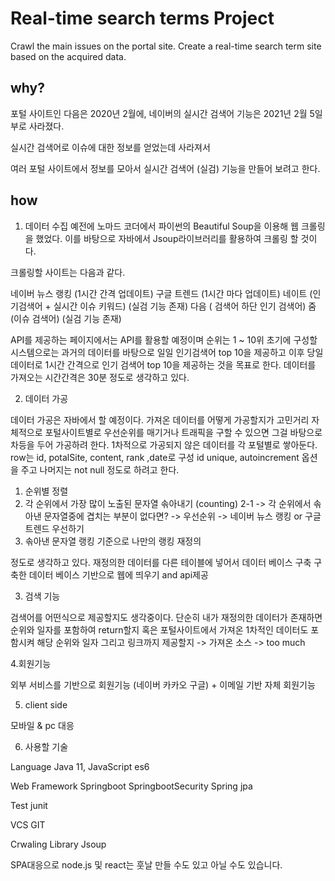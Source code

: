 # Real-time search terms Project

Crawl the main issues on the portal site. 
Create a real-time search term site based on the acquired data.

## why?
포털 사이트인 다음은 2020년 2월에, 네이버의 실시간 검색어 기능은 2021년 2월 5일부로 사라졌다.

실시간 검색어로 이슈에 대한 정보를 얻었는데 사라져서

여러 포털 사이트에서 정보를 모아서 실시간 검색어 (실검) 기능을 만들어 보려고 한다.

## how
1. 데이터 수집
예전에 노마드 코더에서 파이썬의 Beautiful Soup을 이용해 웹 크롤링을 했었다.
이를 바탕으로 자바에서 Jsoup라이브러리를 활용하여 크롤링 할 것이다.

크롤링할 사이트는 다음과 같다.

네이버 뉴스 랭킹 (1시간 간격 업데이트)
구글 트렌드 (1시간 마다 업데이트) 
네이트 (인기검색어 + 실시간 이슈 키워드) (실검 기능 존재) 
다음 ( 검색어 하단 인기 검색어) 
줌 (이슈 검색어) (실검 기능 존재)

API를 제공하는 페이지에서는 API를 활용할 예정이며
순위는 1 ~ 10위
초기에 구성할 시스템으로는 과거의 데이터를 바탕으로 일일 인기검색어 top 10을 제공하고
이후 당일 데이터로 1시간 간격으로 인기 검색어 top 10을 제공하는 것을 목표로 한다.
데이터를 가져오는 시간간격은 30분 정도로 생각하고 있다.

2. 데이터 가공

데이터 가공은 자바에서 할 예정이다.
가져온 데이터를 어떻게 가공할지가 고민거리
자체적으로 포털사이트별로 우선순위를 매기거나 트래픽을 구할 수 있으면 그걸 바탕으로 차등을 두어 가공하려 한다.
1차적으로 가공되지 않은 데이터를 각 포털별로 쌓아둔다.
row는 id, potalSite, content, rank ,date로 구성
id unique, autoincrement 옵션을 주고 나머지는 not null 정도로 하려고 한다.


1. 순위별 정렬
2. 각 순위에서 가장 많이 노출된 문자열 솎아내기 (counting)
2-1 -> 각 순위에서 솎아낸 문자열중에 겹치는 부분이 없다면? -> 우선순위 -> 네이버 뉴스 랭킹 or 구글 트렌드 우선하기
3. 솎아낸 문자열 랭킹 기준으로 나만의 랭킹 재정의

정도로 생각하고 있다.
재정의한 데이터를 다른 테이블에 넣어서 데이터 베이스 구축
구축한 데이터 베이스 기반으로 웹에 띄우기 and api제공

3. 검색 기능

검색어를 어떤식으로 제공할지도 생각중이다.
단순히 내가 재정의한 데이터가 존재하면 순위와 일자를 포함하여 return할지
혹은 포털사이트에서 가져온 1차적인 데이터도 포함시켜 해당 순위와 일자 그리고 링크까지 제공할지 -> 가져온 소스 -> too much

4.회원기능

외부 서비스를 기반으로 회원기능 (네이버 카카오 구글) + 이메일 기반 자체 회원기능

5. client side

모바일 & pc 대응

6. 사용할 기술

Language 
Java 11, JavaScript es6

Web Framework
Springboot
SpringbootSecurity
Spring jpa

Test junit

VCS GIT

Crwaling Library Jsoup

SPA대응으로 node.js 및 react는 훗날 만들 수도 있고 아닐 수도 있습니다.



